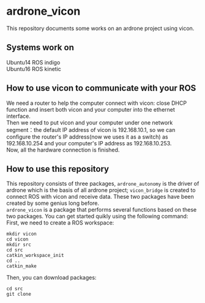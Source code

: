 ardrone_vicon
====
This repository documents some works on an ardrone project using vicon.


Systems work on
-----
Ubuntu14              ROS indigo  <br>
Ubuntu16                  ROS kinetic

How to use vicon to communicate with your ROS
-----
We need a router to help the computer connect with vicon: close DHCP function and insert both vicon and your computer into the ethernet interface.
<br> Then we need to put vicon and your computer under one network segment：the default IP address of vicon is 192.168.10.1, so we can configure the router's IP address(now we uses it as a switch) as 192.168.10.254 and your computer's IP address as 192.168.10.253.
<br> Now, all the hardware connection is finished.
<br>

How to use this repository
---
This repository consists of three packages, `ardrone_autonomy` is the driver of ardrone which is the basis of all ardrone project; `vicon_bridge` is created to connect ROS with vicon and receive data. These two packages have been created by some genius long before.
<br> `ardrone_vicon` is a package that performs several functions based on these two packages. You can get started quikly using the following command:
First, we need to create a ROS workspace:
```
mkdir vicon
cd vicon
mkdir src
cd src
catkin_workspace_init
cd ..
catkin_make
```
Then, you can download packages:
```
cd src
git clone
```
